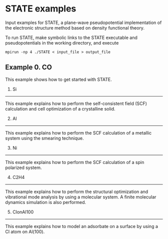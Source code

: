 STATE examples
==============

Input examples for STATE, a plane-wave pseudopotential implementation of
the electronic structure method based on density functional theory.

To run STATE, make symbolic links to the STATE executable and pseudopotentials in the working directory, and execute

    mpirun -np 4 ./STATE < input_file > output_file

Example 0. CO
-------------
This example shows how to get started with STATE.

1. Si
-----
This example explains how to perform the self-consistent field (SCF) calculation and cell optimization of a crystalline solid.

2. Al
-----
This example explains how to perform the SCF calculation of a metallic system using the smearing technique.

3. Ni
-----
This example explains how to perform the SCF calculation of a spin polarized system.

4. C2H4
-------
This example explains how to perform the structural optimization and vibrational mode analysis by using a molecular system.
A finite molecular dynamics simulation is also performed.

5. ClonAl100
------------
This example explains how to model an adsorbate on a surface by using a Cl atom on Al(100).
